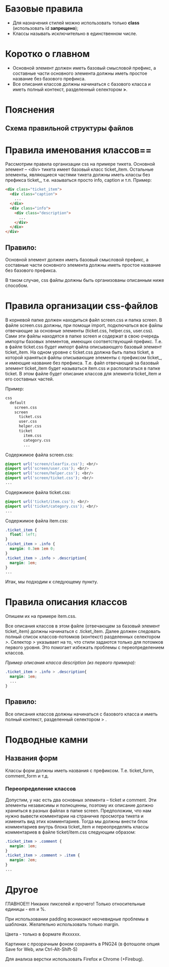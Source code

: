 # Базовые правила

* Для назначения стилей можно использовать только **class** (использовать id **запрещено**);
* Классы называть исключительно в единственном числе.

# Коротко о главном

* Основной элемент должен иметь базовый смысловой  префикс, а составные части основного элемента должны иметь простое  название без базового префикса.
* Все описания классов должны начинаться с базового класса и иметь полный контекст, разделенный селектором **&gt;**.

# Пояснения

Схема правильной структуры файлов
----

# Правила именования классов==
Рассмотрим правила организации css на примере тикета. Основной элемент – &lt;div&gt; тикета имеет базовый класс ticket_item. Остальные элементы, являющиеся частями тикета должны иметь классы без префикса ticket_,  т.е. называться просто info, caption и т.п. Пример:

```html
<div class="ticket_item">     
  <div class="caption"> 
    ... 
  </div>     
  <div class="info"> 
    <div class="description"> 
      ... 
    </div> 
  </div>     
</div>
```

## Правило:

Основной элемент должен иметь базовый смысловой  префикс, а составные части основного элемента должны иметь простое  название без базового префикса.

В таком случае, css файлы должны быть организованы описанным ниже способом.

# Правила организации css-файлов

В корневой папке должен находиться файл screen.css и папка screen. В файле screen.css должны, при помощи import, подключаться все файлы отвечающие за основные элементы (ticket.css, helper.css, user.css). Сами эти файлы находятся в папке screen и содержат в свою очередь импорты базовых элементов, имеющих соответствующий префикс. Т.е. в файле ticket.css будет импорт файла описывающего базовый элемент ticket_item. На одном уровне с ticket.css должна быть папка ticket, в которой храняться файлы описывающие элементы с префиксом ticket_, и имеющие название без префикса. Т.е. файл отвечающий за базовый элемент ticket_item будет называться item.css и располагаться в папке ticket. В этом файле будет описание классов для элемента ticket_item и его составных частей.

Пример:

```xml
css
  default
    screen.css 
    screen 
      ticket.css 
      user.css 
      helper.css 
      ticket 
        item.css 
        category.css 
        ...
```

Содержимое файла screen.css:

```css
@import url('screen/clearfix.css'); <br/>
@import url('screen/user.css'); <br/>
@import url('screen/helper.css'); <br/>
@import url('screen/ticket.css'); <br/>
...
```

Содержимое файла ticket.css:

```css
@import url('ticket/item.css'); <br/>
@import url('ticket/category.css'); <br/>
...
```

Содержимое файла item.css:

```css
.ticket_item { 
  float: left; 
} 
.ticket_item > .info { 
  margin: 0.3em 1em 0; 
} 
.ticket_item > .info > .description{ 
  margin: 1em; 
} 
...

```
Итак, мы подходим к следующему пункту.

# Правила описания классов

Опишем их на примере item.css. 

Все описания классов в этом файле (отвечающем за базовый элемент  ticket_item) должны начинаться с .ticket_item. Далее должен следовать  полный список классов-потомков (контекст) разделенных селектором _&gt;_.  Селектор _&gt;_ указывает на то, что стили задаются только для потомков первого уровня. Это помогает избежать проблемы с переопределением классов. 

*Пример описания класса description (из первого примера):*

```css
.ticket_item > .info > .description{ 
  margin: 1em; 
  ... 
}
```

## Правило:

Все описания классов должны начинаться с базового класса и иметь полный контекст, разделенный селектором > .


# Подводные камни

## Названия форм

Классы форм должны иметь названия с префиксом. Т.е. ticket_form, comment_form и т.д.

### Переопределение классов

Допустим, у нас есть два основных элемента – ticket и comment. Эти элементы независимы и полноценны, поэтому их описание должно храниться в разных файлах в папке screen. Предположим, что нам нужно вывести комментарии на страничке просмотра  тикета и изменить вид этих комментариев. Тогда мы должны внести блок  комментариев внутрь блока ticket_item и переопределять классы комментариев в файле ticket/item.css следующим образом:

```css
.ticket_item > .comment { 
  margin: 1em; 
} 
.ticket_item > .comment > .item { 
  margin: 2em; 
} 
...
```

# Другое

ГЛАВНОЕ!!! Никаких пикселей и прочего! Только относительные единицы - em и %.

При использовании padding возникают неочевидные проблемы в шаблонах. Желательно использовать только margin.

Цвета - только в формате #xxxxxx.

Картинки с прозрачным фоном сохранять в PNG24 (в фотошопе опция Save for Web, или Ctrl-Alt-Shift-S)

Для анализа верстки использовать Firefox и Chrome (+Firebug).
